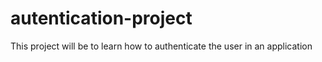 # autentication-project
This project will be to learn how to authenticate the user in an application
